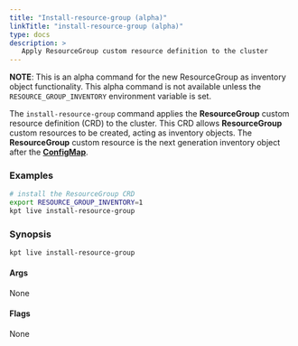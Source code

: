 ```yaml
---
title: "Install-resource-group (alpha)"
linkTitle: "install-resource-group (alpha)"
type: docs
description: >
   Apply ResourceGroup custom resource definition to the cluster
---
```

<!--mdtogo:Short
    Apply ResourceGroup custom resource definition to the cluster
-->

**NOTE**: This is an alpha command for the new ResourceGroup as inventory object
functionality. This alpha command is not available unless the `RESOURCE_GROUP_INVENTORY`
environment variable is set.

The `install-resource-group` command applies the **ResourceGroup**
custom resource definition (CRD) to the cluster. This CRD allows
**ResourceGroup** custom resources to be created, acting as inventory
objects. The **ResourceGroup** custom resource is the next generation
inventory object after the
[**ConfigMap**](https://kubernetes.io/docs/concepts/configuration/configmap/).

### Examples
<!--mdtogo:Examples-->
```sh
# install the ResourceGroup CRD
export RESOURCE_GROUP_INVENTORY=1
kpt live install-resource-group
```
<!--mdtogo-->

### Synopsis
<!--mdtogo:Long-->
```
kpt live install-resource-group
```

#### Args

None

#### Flags

None

<!--mdtogo-->
